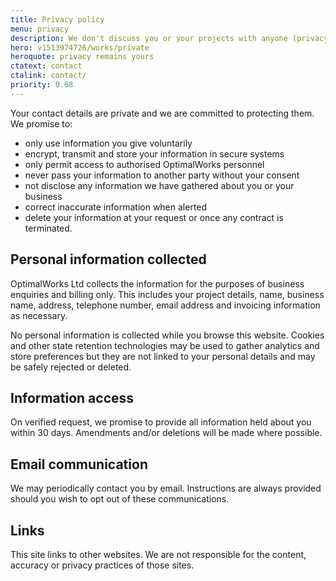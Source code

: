```yaml
---
title: Privacy policy
menu: privacy
description: We don't discuss you or your projects with anyone (privacy policy and GDPR).
hero: v1513974726/works/private
heroquote: privacy remains yours
ctatext: contact
ctalink: contact/
priority: 0.68
---
```


Your contact details are private and we are committed to protecting them. We promise to:

* only use information you give voluntarily
* encrypt, transmit and store your information in secure systems
* only permit access to authorised OptimalWorks personnel
* never pass your information to another party without your consent
* not disclose any information we have gathered about you or your business
* correct inaccurate information when alerted
* delete your information at your request or once any contract is terminated.

## Personal information collected
OptimalWorks Ltd collects the information for the purposes of business enquiries and billing only. This includes your project details, name, business name, address, telephone number, email address and invoicing information as necessary.

No personal information is collected while you browse this website. Cookies and other state retention technologies may be used to gather analytics and store preferences but they are not linked to your personal details and may be safely rejected or deleted.

## Information access
On verified request, we promise to provide all information held about you within 30 days. Amendments and/or deletions will be made where possible.

## Email communication
We may periodically contact you by email. Instructions are always provided should you wish to opt out of these communications.

## Links
This site links to other websites. We are not responsible for the content, accuracy or privacy practices of those sites.

